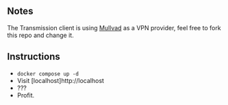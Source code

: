 ## Notes
The Transmission client is using [Mullvad](https://mullvad.net/) as a VPN provider, feel free to fork this repo and change it.

## Instructions
- `docker compose up -d`
- Visit [localhost]http://localhost
- ???
- Profit.
